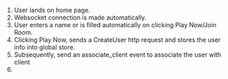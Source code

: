 1. User lands on home page.
2. Websocket connection is made automatically.
3. User enters a name or is filled automatically on clicking Play Now/Join Room.
4. Clicking Play Now, sends a CreateUser http request and stores the user info into global store.
5. Subsequently, send an associate_client event to associate the user with client
6. 